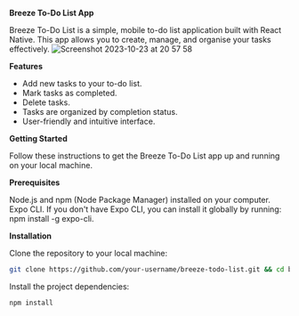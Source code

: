 **Breeze To-Do List App**

Breeze To-Do List is a simple, mobile to-do list application built with React Native. This app allows you to create, manage, and organise your tasks effectively.
![Screenshot 2023-10-23 at 20 57 58](https://github.com/thchan1992/breeze/assets/45675385/bbca56ee-0624-4de1-a576-c61205958054)

**Features**

- Add new tasks to your to-do list.
- Mark tasks as completed.
- Delete tasks.
- Tasks are organized by completion status.
- User-friendly and intuitive interface.

**Getting Started**

Follow these instructions to get the Breeze To-Do List app up and running on your local machine.

**Prerequisites**

Node.js and npm (Node Package Manager) installed on your computer.
Expo CLI. If you don't have Expo CLI, you can install it globally by running: npm install -g expo-cli.


**Installation**

Clone the repository to your local machine:
```bash
git clone https://github.com/your-username/breeze-todo-list.git && cd breeze-todo-list
```
Install the project dependencies:
```bash
npm install
```

